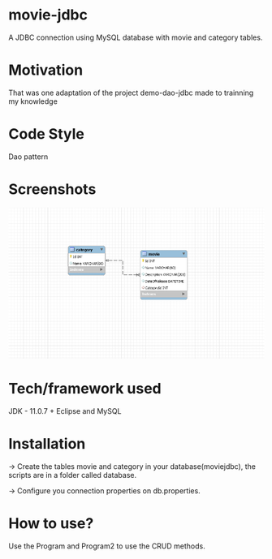 # movie-jdbc

A JDBC connection using MySQL database with movie and category tables.

# Motivation
That was one adaptation of the project demo-dao-jdbc made to trainning my knowledge

# Code Style
Dao pattern

# Screenshots
![Jdbc pic](/screenshots/diagram.png)

# Tech/framework used
JDK - 11.0.7 + Eclipse and MySQL

# Installation
<p>-> Create the tables movie and category in your database(moviejdbc), the scripts are in a folder called database.</p>
<p>-> Configure you connection properties on db.properties.</p>

# How to use?
Use the Program and Program2 to use the CRUD methods.